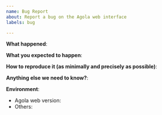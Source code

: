 ```yaml
---
name: Bug Report
about: Report a bug on the Agola web interface
labels: bug

---
```


<!--

Please use this template while reporting a bug and provide as much info as possible. Not doing so may result in your bug not being addressed in a timely manner. Thanks!

**NOTE:** Please submit only bug reports. For other question or if unsure ask on the [Agola Forum](https://talk.agola.io)

-->


**What happened**:

**What you expected to happen**:

**How to reproduce it (as minimally and precisely as possible)**:

**Anything else we need to know?**:

**Environment**:
- Agola web version:
- Others: